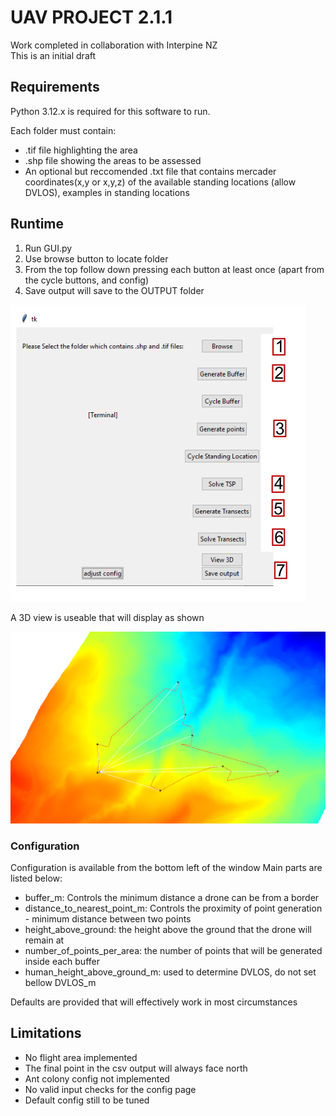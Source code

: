 # UAV PROJECT 2.1.1

Work completed in collaboration with Interpine NZ<br/>
This is an initial draft

## Requirements

Python 3.12.x is required for this software to run.

Each folder must contain:
- .tif file highlighting the area
- .shp file showing the areas to be assessed
- An optional but reccomended .txt file that contains mercader coordinates(x,y or x,y,z) of the available standing locations (allow DVLOS), examples in standing locations

## Runtime

1. Run GUI.py
2. Use browse button to locate folder
3. From the top follow down pressing each button at least once (apart from the cycle buttons, and config)
4. Save output will save to the OUTPUT folder

![Instructions](README/Instructions.PNG)

A 3D view is useable that will display as shown

![ThreeDimentionView](README/Vertical_view.PNG)

### Configuration

Configuration is available from the bottom left of the window
Main parts are listed below:

- buffer_m: Controls the minimum distance a drone can be from a border
- distance_to_nearest_point_m: Controls the proximity of point generation - minimum distance between two points
- height_above_ground: the height above the ground that the drone will remain at
- number_of_points_per_area: the number of points that will be generated inside each buffer
- human_height_above_ground_m: used to determine DVLOS, do not set bellow DVLOS_m<br>

Defaults are provided that will effectively work in most circumstances

## Limitations

- No flight area implemented
- The final point in the csv output will always face north
- Ant colony config not implemented
- No valid input checks for the config page
- Default config still to be tuned
